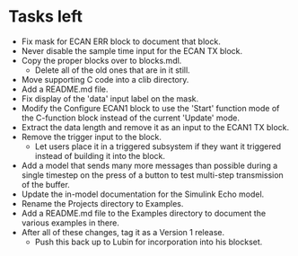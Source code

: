 # Tasks left

* Fix mask for ECAN ERR block to document that block.
* Never disable the sample time input for the ECAN TX block.
* Copy the proper blocks over to blocks.mdl.
    * Delete all of the old ones that are in it still.
* Move supporting C code into a clib directory.
* Add a README.md file.
* Fix display of the 'data' input label on the mask.
* Modify the Configure ECAN1 block to use the 'Start' function mode of the C-function block instead of the current 'Update' mode.
* Extract the data length and remove it as an input to the ECAN1 TX block.
* Remove the trigger input to the block.
    * Let users place it in a triggered subsystem if they want it triggered instead of building it into the block.
* Add a model that sends many more messages than possible during a single timestep on the press of a button to test multi-step transmission of the buffer.
* Update the in-model documentation for the Simulink Echo model.
* Rename the Projects directory to Examples.
* Add a README.md file to the Examples directory to document the various examples in there.
* After all of these changes, tag it as a Version 1 release.
    * Push this back up to Lubin for incorporation into his blockset.
